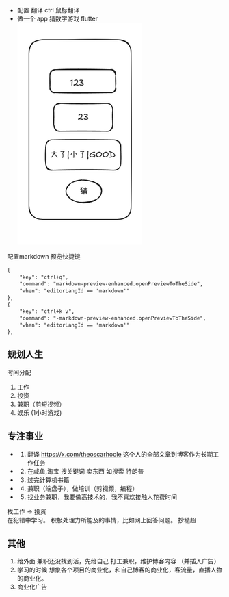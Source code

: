 - 配置 翻译 ctrl 鼠标翻译
- 做一个 app 猜数字游戏 flutter
![](images/2024-12-09-13-26-01.png)

配置markdown 预览快捷键

	{
		"key": "ctrl+q",
		"command": "markdown-preview-enhanced.openPreviewToTheSide",
		"when": "editorLangId == 'markdown'"
	},
	{
		"key": "ctrl+k v",
		"command": "-markdown-preview-enhanced.openPreviewToTheSide",
		"when": "editorLangId == 'markdown'"
	},
## 规划人生
时间分配
1. 工作
2. 投资
3. 兼职（剪短视频）
4. 娱乐 (1小时游戏)



## 专注事业

- 1. 翻译 https://x.com/theoscarhoole 这个人的全部文章到博客作为长期工作任务
- 2. 在咸鱼,淘宝 搜关键词 卖东西  如搜索 特朗普
- 3. 过完计算机书籍
- 4. 兼职（端盘子），做培训（剪视频，编程）
- 5. 找业务兼职，我要做高技术的，我不喜欢接触人花费时间


找工作 -> 投资  
在犯错中学习。
积极处理力所能及的事情，比如网上回答问题。
抄糙超

## 其他

1. 给外面 兼职还没找到活，先给自己 打工兼职，维护博客内容 （并插入广告）
2. 学习的时候 想象各个项目的商业化，和自己博客的商业化，客流量，直播人物的商业化。
3. 商业化广告

